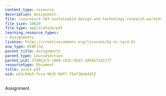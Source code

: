 ```yaml
---
content_type: resource
description: Assignment.
file: /courses/4-183-sustainable-design-and-technology-research-workshop-spring-2004/e43c04e5fcce9b359dff75ef36e64153_assn2.pdf
file_size: 10629
file_type: application/pdf
learning_resource_types:
- Assignments
license: https://creativecommons.org/licenses/by-nc-sa/4.0/
ocw_type: OCWFile
parent_title: Assignments
parent_type: CourseSection
parent_uid: 37d022c5-c069-c625-91d1-a956b71d217f
resourcetype: Document
title: assn2.pdf
uid: e43c04e5-fcce-9b35-9dff-75ef36e64153
---
```

Assignment.